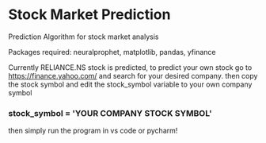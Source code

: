 # Stock Market Prediction
Prediction Algorithm for stock market analysis

Packages required: neuralprophet, matplotlib, pandas, yfinance

Currently RELIANCE.NS stock is predicted, to predict your own stock go to https://finance.yahoo.com/ and search for your desired company.
then copy the stock symbol and edit the stock_symbol variable to your own company symbol

### stock_symbol = 'YOUR COMPANY STOCK SYMBOL'

then simply run the program in vs code or pycharm!

